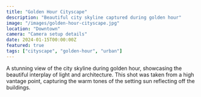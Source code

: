 ```yaml
---
title: "Golden Hour Cityscape"
description: "Beautiful city skyline captured during golden hour"
image: "/images/golden-hour-cityscape.jpg"
location: "Downtown"
camera: "Camera setup details"
date: 2024-01-15T00:00:00Z
featured: true
tags: ["cityscape", "golden-hour", "urban"]
---
```


A stunning view of the city skyline during golden hour, showcasing the beautiful interplay of light and architecture. This shot was taken from a high vantage point, capturing the warm tones of the setting sun reflecting off the buildings.
